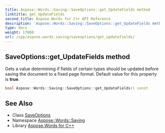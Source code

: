 ```yaml
---
title: Aspose::Words::Saving::SaveOptions::get_UpdateFields method
linktitle: get_UpdateFields
second_title: Aspose.Words for C++ API Reference
description: 'Aspose::Words::Saving::SaveOptions::get_UpdateFields method. Gets a value determining if fields of certain types should be updated before saving the document to a fixed page format. Default value for this property is true in C++.'
type: docs
weight: 17000
url: /cpp/aspose.words.saving/saveoptions/get_updatefields/
---
```

## SaveOptions::get_UpdateFields method


Gets a value determining if fields of certain types should be updated before saving the document to a fixed page format. Default value for this property is **true**.

```cpp
bool Aspose::Words::Saving::SaveOptions::get_UpdateFields() const
```

## See Also

* Class [SaveOptions](../)
* Namespace [Aspose::Words::Saving](../../)
* Library [Aspose.Words for C++](../../../)
